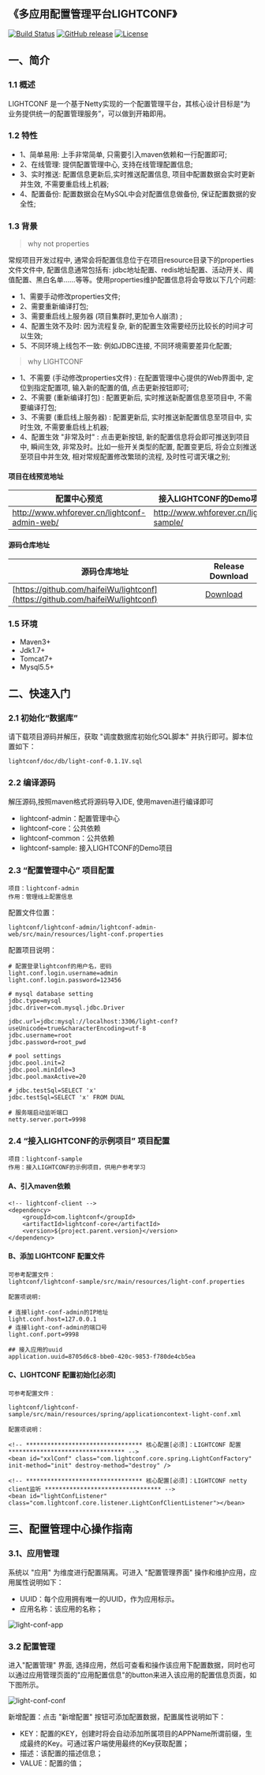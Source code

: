 ## 《多应用配置管理平台LIGHTCONF》

[![Build Status](https://travis-ci.org/haifeiWu/lightconf.svg?branch=master)](https://travis-ci.org/haifeiWu/lightconf)
[![GitHub release](https://img.shields.io/github/release/haifeiWu/lightconf.svg)](https://github.com/haifeiWu/lightconf/releases)
[![License](https://img.shields.io/badge/license-GPLv3-blue.svg)](http://www.gnu.org/licenses/gpl-3.0.html)


## 一、简介

### 1.1 概述
LIGHTCONF 是一个基于Netty实现的一个配置管理平台，其核心设计目标是“为业务提供统一的配置管理服务”，可以做到开箱即用。

### 1.2 特性
- 1、简单易用: 上手非常简单, 只需要引入maven依赖和一行配置即可;
- 2、在线管理: 提供配置管理中心, 支持在线管理配置信息;
- 3、实时推送: 配置信息更新后,实时推送配置信息, 项目中配置数据会实时更新并生效, 不需要重启线上机器;
- 4、配置备份: 配置数据会在MySQL中会对配置信息做备份, 保证配置数据的安全性;

### 1.3 背景

> why not properties

常规项目开发过程中, 通常会将配置信息位于在项目resource目录下的properties文件文件中, 配置信息通常包括有: jdbc地址配置、redis地址配置、活动开关、阈值配置、黑白名单……等等。使用properties维护配置信息将会导致以下几个问题:

- 1、需要手动修改properties文件; 
- 2、需要重新编译打包; 
- 3、需要重启线上服务器 (项目集群时,更加令人崩溃) ; 
- 4、配置生效不及时: 因为流程复杂, 新的配置生效需要经历比较长的时间才可以生效;
- 5、不同环境上线包不一致: 例如JDBC连接, 不同环境需要差异化配置;

> why LIGHTCONF

- 1、不需要 (手动修改properties文件) : 在配置管理中心提供的Web界面中, 定位到指定配置项, 输入新的配置的值, 点击更新按钮即可;
- 2、不需要 (重新编译打包) : 配置更新后, 实时推送新配置信息至项目中, 不需要编译打包;
- 3、不需要 (重启线上服务器) : 配置更新后, 实时推送新配置信息至项目中, 实时生效, 不需要重启线上机器; 
- 4、配置生效 "非常及时" : 点击更新按钮, 新的配置信息将会即可推送到项目中, 瞬间生效, 非常及时。比如一些开关类型的配置, 配置变更后, 将会立刻推送至项目中并生效, 相对常规配置修改繁琐的流程, 及时性可谓天壤之别; 

#### 项目在线预览地址
配置中心预览 | 接入LIGHTCONF的Demo项目预览
--- | ---
http://www.whforever.cn/lightconf-admin-web/ | http://www.whforever.cn/lightconf-sample/


#### 源码仓库地址

源码仓库地址 | Release Download
--- | ---
[https://github.com/haifeiWu/lightconf](https://github.com/haifeiWu/lightconf) | [Download](https://github.com/haifeiWu/lightconf/releases)  
 
### 1.5 环境
- Maven3+
- Jdk1.7+
- Tomcat7+
- Mysql5.5+

## 二、快速入门

### 2.1 初始化“数据库”
请下载项目源码并解压，获取 "调度数据库初始化SQL脚本" 并执行即可。脚本位置如下：
 
    lightconf/doc/db/light-conf-0.1.1V.sql

### 2.2 编译源码
解压源码,按照maven格式将源码导入IDE, 使用maven进行编译即可

- lightconf-admin：配置管理中心
- lightconf-core：公共依赖
- lightconf-common：公共依赖
- lightconf-sample: 接入LIGHTCONF的Demo项目

### 2.3 “配置管理中心” 项目配置

    项目：lightconf-admin
    作用：管理线上配置信息
    
配置文件位置：

    lightconf/lightconf-admin/lightconf-admin-web/src/main/resources/light-conf.properties
    
配置项目说明：
    
    # 配置登录lightconf的用户名，密码
    light.conf.login.username=admin
    light.conf.login.password=123456
    
    # mysql database setting
    jdbc.type=mysql
    jdbc.driver=com.mysql.jdbc.Driver
    
    jdbc.url=jdbc:mysql://localhost:3306/light-conf?useUnicode=true&characterEncoding=utf-8
    jdbc.username=root
    jdbc.password=root_pwd
    
    # pool settings
    jdbc.pool.init=2
    jdbc.pool.minIdle=3
    jdbc.pool.maxActive=20
    
    # jdbc.testSql=SELECT 'x'
    jdbc.testSql=SELECT 'x' FROM DUAL
    
    # 服务端启动监听端口
    netty.server.port=9998

### 2.4 “接入LIGHTCONF的示例项目” 项目配置

    项目：lightconf-sample
    作用：接入LIGHTCONF的示例项目，供用户参考学习
    
#### A、引入maven依赖

    <!-- lightconf-client -->
    <dependency>
        <groupId>com.lightconf</groupId>
        <artifactId>lightconf-core</artifactId>
        <version>${project.parent.version}</version>
    </dependency>
    
#### B、添加 LIGHTCONF 配置文件

    可参考配置文件：
    lightconf/lightconf-sample/src/main/resources/light-conf.properties
    
    配置项说明:
    
    # 连接light-conf-admin的IP地址
    light.conf.host=127.0.0.1
    # 连接light-conf-admin的端口号
    light.conf.port=9998
    
    ## 接入应用的uuid
    application.uuid=8705d6c8-bbe0-420c-9853-f780de4cb5ea
 
#### C、LIGHTCONF 配置初始化[必须]
    可参考配置文件：
    
    lightconf/lightconf-sample/src/main/resources/spring/applicationcontext-light-conf.xml
    
    配置项说明：
    
    <!-- ********************************* 核心配置[必须]：LIGHTCONF 配置 ********************************* -->
    <bean id="xxlConf" class="com.lightconf.core.spring.LightConfFactory" init-method="init" destroy-method="destroy" />

    <!-- ********************************* 核心配置[必须]：LIGHTCONF netty client监听 ********************************* -->
    <bean id="lightConfListener" class="com.lightconf.core.listener.LightConfClientListener"></bean>
    
## 三、配置管理中心操作指南

### 3.1、应用管理
系统以 "应用" 为维度进行配置隔离。可进入 "配置管理界面" 操作和维护应用，应用属性说明如下：

- UUID：每个应用拥有唯一的UUID，作为应用标示。
- 应用名称：该应用的名称；

![light-conf-app](http://img.hchstudio.cn/light-conf-app.png "light-conf-app")

### 3.2 配置管理
进入"配置管理" 界面, 选择应用，然后可查看和操作该应用下配置数据，同时也可以通过应用管理页面的"应用配置信息"的button来进入该应用的配置信息页面，如下图所示。

![light-conf-conf](http://img.hchstudio.cn/light-conf-conf.png "light-conf-conf")

新增配置：点击 "新增配置" 按钮可添加配置数据，配置属性说明如下：

- KEY：配置的KEY，创建时将会自动添加所属项目的APPName所谓前缀，生成最终的Key。可通过客户端使用最终的Key获取配置；
- 描述：该配置的描述信息；
- VALUE：配置的值；
